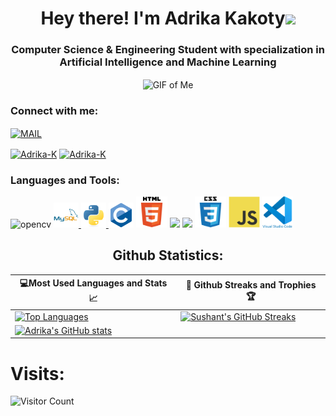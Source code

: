 <h1 align="center">Hey there! I'm Adrika Kakoty<img src="https://raw.githubusercontent.com/aemmadi/aemmadi/master/wave.gif" width="30px"></h1>
<h3 align="center">Computer Science & Engineering Student with specialization in Artificial Intelligence and Machine Learning</h3>
<p align="center">
<img align="center" alt="GIF of Me" src="https://media.giphy.com/media/L1R1tvI9svkIWwpVYr/giphy.gif" width="650px"/>
</p>


  <!--![Adrika Kakoty's github activity graph](https://activity-graph.herokuapp.com/graph?username=Adrika-K&theme=react-dark)-->




<h3 align="left">Connect with me:</h3>
<p align="left">
<a href="mailto:adrikakakoty2002@gmail.com?'Reaching out to you'='Hi, I want to enquire about...'" rel="noopener" target="_blank"><img align="center" src="https://image.flaticon.com/icons/png/512/732/732200.png" alt="MAIL" height="40" width="40" /></fa>


  <a href="https://www.linkedin.com/in/adrika-k/" target="blank"
    ><img
      align="center"
      src="https://raw.githubusercontent.com/rahuldkjain/github-profile-readme-generator/master/src/images/icons/Social/linked-in-alt.svg"
      alt="Adrika-K"
      height="30"
      width="40"
  /></a>
  <a href="https://instagram.com/_adrika_k_" target="blank"
    ><img
      align="center"
      src="https://raw.githubusercontent.com/rahuldkjain/github-profile-readme-generator/master/src/images/icons/Social/instagram.svg"
      alt="Adrika-K"
      height="30"
      width="40"
  /></a>
</p>
<h3 align="left">Languages and Tools:</h3>

 <p align="left">
     <img src="https://www.vectorlogo.zone/logos/opencv/opencv-icon.svg" alt="opencv" width="40" height="40"/> </a>
  </a>
    <a href="https://www.mysql.com/" target="_blank">
    <img
      src="https://raw.githubusercontent.com/devicons/devicon/master/icons/mysql/mysql-original-wordmark.svg"
      alt="mysql"
      width="40"
      height="40"
    />
  </a>
      <a href="https://www.python.org" target="_blank">
    <img
      src="https://raw.githubusercontent.com/devicons/devicon/master/icons/python/python-original.svg"
      alt="python"
      width="40"
      height="40"
    />
  </a>
  <img height="40" src="https://raw.githubusercontent.com/devicons/devicon/master/icons/c/c-original.svg">
  <img height="50" src="https://raw.githubusercontent.com/devicons/devicon/master/icons/html5/html5-original-wordmark.svg">
  <img height="50" src="https://sdtimes.com/wp-content/uploads/2018/03/cpppp.png">
  <img height="50" src="https://static.vecteezy.com/system/resources/previews/000/380/612/original/xml-vector-icon.jpg">
  <img height="50" src="https://raw.githubusercontent.com/devicons/devicon/master/icons/css3/css3-original-wordmark.svg">
  <img height="50" src="https://raw.githubusercontent.com/devicons/devicon/master/icons/javascript/javascript-original.svg">
  <img height="50" src="https://raw.githubusercontent.com/devicons/devicon/master/icons/vscode/vscode-original-wordmark.svg">
</p>


<h2 align="center">Github Statistics:</h2>

|💻Most Used Languages and Stats 📈|🎯 Github Streaks and Trophies 🏆|
|-----------------------------------|----------------------------------|
|[![Top Languages](https://github-readme-stats.vercel.app/api/top-langs/?username=Adrika-K&show_icons=true&theme=midnight-purple&layout=compact&hide_title=true)](https://github.com/Adrika-K)|[![Sushant's GitHub Streaks](https://github-readme-streak-stats.herokuapp.com/?user=Adrika-K&theme=midnight-purple&hide_border=true)](https://github.com/Adrika-K)
|[![Adrika's GitHub stats](https://github-readme-stats.vercel.app/api?username=Adrika-K&show_icons=true&theme=midnight-purple&hide_title=true)](https://github.com/Adrika-K)|
</p>
<h1 >Visits: </h1> 

![Visitor Count](https://profile-counter.glitch.me/Adrika-K/count.svg)
